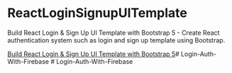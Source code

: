 # ReactLoginSignupUITemplate

Build React Login & Sign Up UI Template with Bootstrap 5 - Create React authentication system such as login and sign up template using Bootstrap.

[Build React Login & Sign Up UI Template with Bootstrap 5](https://www.positronx.io/build-react-login-sign-up-ui-template-with-bootstrap-4/)#   L o g i n - A u t h - W i t h - F i r e b a s e  
 #   L o g i n - A u t h - W i t h - F i r e b a s e  
 
